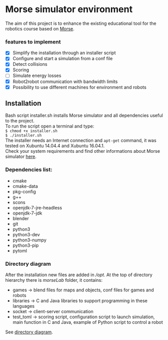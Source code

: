 # Morse simulator environment

The aim of this project is to enhance the existing educational tool for the robotics course based on [Morse](https://www.openrobots.org/morse/doc/stable/morse.html).

### features to implement
- [x] Simplify the installation through an installer script
- [x] Configure and start a simulation from a conf file
- [x] Detect collisions
- [x] Scoring
- [ ] Simulate energy losses
- [x] Robot2robot communication with bandwidth limits
- [x] Possibility to use different machines for environment and robots

<!-- [] gestione multi robot -->


## Installation

Bash script installer.sh installs Morse simulator and all dependencies useful to the project.  
To run the script open a terminal and type:  
```$ chmod +x installer.sh```  
```$ ./installer.sh```  
The installer needs an Internet connection and ```apt-get``` command, it was tested on Xubuntu 14.04.4 and Xubuntu 16.04.1.  
Check your system requirements and find other informations about Morse simulator [here](https://www.openrobots.org/morse/doc/stable/user/installation.html).  

### Dependencies list:
- cmake
- cmake-data
- pkg-config
- g++
- scons
- openjdk-7-jre-headless
- openjdk-7-jdk
- blender
- git
- python3
- python3-dev
- python3-numpy
- python3-pip
- pytoml

### Directory diagram  
After the installation new files are added in _/opt_. At the top of directory hierarchy there is _morseLab_ folder, it contains:  
- games -> blend files for maps and objects, conf files for games and robots
- libraries -> C and Java libraries to support programming in these languages
- socket -> client-server communication
- test_toml -> scoring script, configuration script to launch simulation, main function in C and Java, example of Python script to control a robot  

See [directory diagram](https://rlabgw0.unipv.it/Morse_Simulator/simulator/wikis/directory-structure).